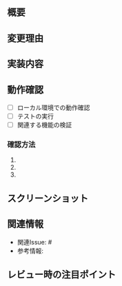 ## 概要
<!-- 変更の概要を簡潔に記載してください -->

## 変更理由
<!-- なぜこの変更が必要なのか、どのような問題を解決するのかを説明してください -->

## 実装内容
<!-- 変更の詳細を記載してください。技術的な実装の詳細や工夫した点があれば記述してください -->

## 動作確認
<!-- どのように動作確認を行ったか記載してください -->
- [ ] ローカル環境での動作確認
- [ ] テストの実行
- [ ] 関連する機能の検証

### 確認方法
<!-- 動作確認の手順を箇条書きで記載してください -->
1. 
2. 
3. 

## スクリーンショット
<!-- UI変更がある場合、変更前と変更後のスクリーンショットを添付してください -->

## 関連情報
<!-- 関連するIssue番号やドキュメントへのリンクなどを記載してください -->
- 関連Issue: #
- 参考情報: 

## レビュー時の注目ポイント
<!-- コードレビューの際に特に注目してほしい点や不安な点があれば記載してください --> 
